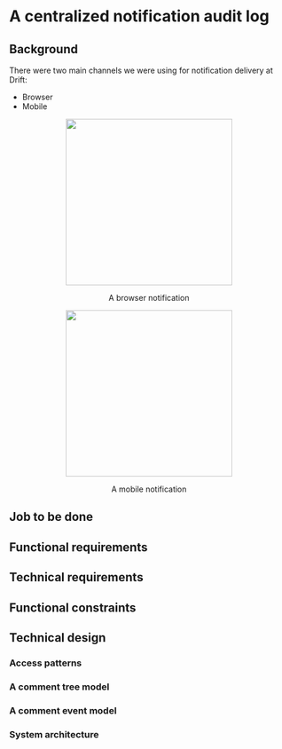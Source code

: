 # A centralized notification audit log

## Background



There were two main channels we were using for notification delivery at Drift:
- Browser
- Mobile


<p align="center">
  <img src="https://user-images.githubusercontent.com/27317800/160237111-277a1398-7b8d-44b6-82c8-d6e17ebc515f.jpg" width="300">
</p>
<p align="center">
  A browser notification
</p>


<p align="center">
  <img src="https://user-images.githubusercontent.com/27317800/160237117-13076522-fd5a-436d-8a1a-925440e118c1.jpg" width="300">
</p>
<p align="center">
  A mobile notification
</p>

## Job to be done


## Functional requirements


## Technical requirements


## Functional constraints


## Technical design

### Access patterns

### A comment tree model

### A comment event model

### System architecture
